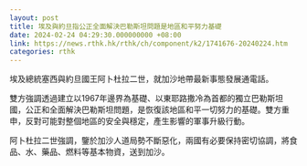 ```yaml
---
layout: post
title: 埃及與約旦指公正全面解決巴勒斯坦問題是地區和平努力基礎
date: 2024-02-24 04:29:30.000000000 +08:00
link: https://news.rthk.hk/rthk/ch/component/k2/1741676-20240224.htm
categories: rthk
---
```


埃及總統塞西與約旦國王阿卜杜拉二世，就加沙地帶最新事態發展通電話。

雙方強調透過建立以1967年邊界為基礎、以東耶路撒冷為首都的獨立巴勒斯坦國，公正和全面解決巴勒斯坦問題，是恢復該地區和平一切努力的基礎。雙方重申，反對可能對整個地區的安全與穩定，產生影響的軍事升級行動。

阿卜杜拉二世強調，鑒於加沙人道局勢不斷惡化，兩國有必要保持密切協調，將食品、水、藥品、燃料等基本物資，送到加沙。
